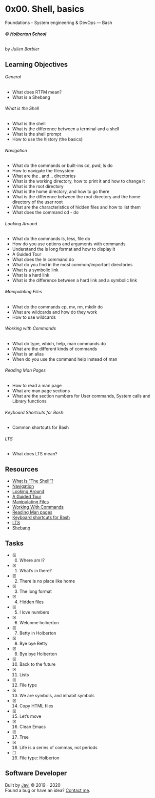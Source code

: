 # 0x00. Shell, basics
Foundations - System engineering & DevOps ― Bash

###### :copyright: **[Holberton School](https://www.holbertonschool.com/)**
by _Julien Barbier_

## Learning Objectives
###### General
* What does RTFM mean?
* What is a Shebang
###### What is the Shell
* What is the shell
* What is the difference between a terminal and a shell
* What is the shell prompt
* How to use the history (the basics)
###### Navigation
* What do the commands or built-ins cd, pwd, ls do
* How to navigate the filesystem
* What are the . and .. directories
* What is the working directory, how to print it and how to change it
* What is the root directory
* What is the home directory, and how to go there
* What is the difference between the root directory and the home directory of the user root
* What are the characteristics of hidden files and how to list them
* What does the command cd - do
###### Looking Around
* What do the commands ls, less, file do
* How do you use options and arguments with commands
* Understand the ls long format and how to display it
* A Guided Tour
* What does the ln command do
* What do you find in the most common/important directories
* What is a symbolic link
* What is a hard link
* What is the difference between a hard link and a symbolic link
###### Manipulating Files
* What do the commands cp, mv, rm, mkdir do
* What are wildcards and how do they work
* How to use wildcards
###### Working with Commands
* What do type, which, help, man commands do
* What are the different kinds of commands
* What is an alias
* When do you use the command help instead of man
###### Reading Man Pages
* How to read a man page
* What are man page sections
* What are the section numbers for User commands, System calls and Library functions
###### Keyboard Shortcuts for Bash
* Common shortcuts for Bash
###### LTS
* What does LTS mean?

## Resources
* [What Is “The Shell”?](http://linuxcommand.org/lc3_lts0010.php)
* [Navigation](http://linuxcommand.org/lc3_lts0020.php)
* [Looking Around](http://linuxcommand.org/lc3_lts0030.php)
* [A Guided Tour](http://linuxcommand.org/lc3_lts0040.php)
* [Manipulating Files](http://linuxcommand.org/lc3_lts0050.php)
* [Working With Commands](http://linuxcommand.org/lc3_lts0060.php)
* [Reading Man pages](http://linuxcommand.org/lc3_man_pages/man1.html)
* [Keyboard shortcuts for Bash](https://www.howtogeek.com/howto/ubuntu/keyboard-shortcuts-for-bash-command-shell-for-ubuntu-debian-suse-redhat-linux-etc/)
* [LTS](https://wiki.ubuntu.com/LTS)
* [Shebang](https://en.wikipedia.org/wiki/Shebang_%28Unix%29)

## Tasks
* [x] 0. Where am I?
* [x] 1. What’s in there?
* [x] 2. There is no place like home
* [x] 3. The long format
* [x] 4. Hidden files
* [x] 5. I love numbers
* [x] 6. Welcome holberton
* [x] 7. Betty in Holberton
* [x] 8. Bye bye Betty
* [x] 9. Bye bye Holberton
* [x] 10. Back to the future
* [x] 11. Lists
* [x] 12. File type
* [x] 13. We are symbols, and inhabit symbols
* [x] 14. Copy HTML files
* [x] 15. Let’s move
* [x] 16. Clean Emacs
* [x] 17. Tree
* [x] 18. Life is a series of commas, not periods
* [ ] 19. File type: Holberton

## Software Developer
Built by [Javi](https://github.com/javi0b01) :copyright: 2019 - 2020  
Found a bug or have an idea? [Contact me](https://www.linkedin.com/in/javi0b01/).
